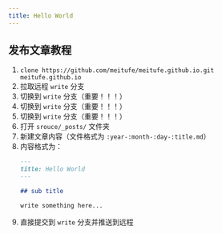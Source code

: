 ```yaml
---
title: Hello World
---
```


## 发布文章教程

1. `clone https://github.com/meitufe/meitufe.github.io.git meitufe.github.io`
2. 拉取远程 `write` 分支
3. 切换到 `write` 分支（重要！！！）
4. 切换到 `write` 分支（重要！！！）
5. 切换到 `write` 分支（重要！！！）
6. 打开 `srouce/_posts/` 文件夹
7. 新建文章内容（文件格式为 `:year-:month-:day-:title.md`）
8. 内容格式为：
    ```markdown
    ---
    title: Hello World
    ---

    ## sub title

    write something here...
    ```
9. 直接提交到 `write` 分支并推送到远程
